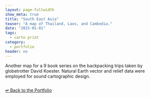 ```yaml
---
layout: page-fullwidth
show_meta: true
title: "South East Asia"
teaser: "A map of Thailand, Laos, and Cambodia."
date: "2015-01-01"
tags:
  - carto print 
category:
  - portfolio
header: no
---
```


Another map for a 9 book series on the backpacking trips taken by globetrotter David Koester. Natural Earth vector and relief data were employed for sound cartographic design.


<img src="{{site.url}}{{site.baseurl}}/images/" alt="">


[<span class="back-arrow">&#8619;</span> Back to the Portfolio](/work/)